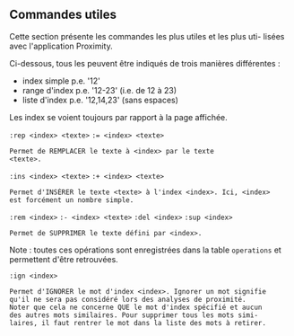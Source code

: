 ## Commandes utiles

Cette section présente les commandes les plus utiles et les plus uti-
lisées avec l'application Proximity.

Ci-dessous, tous les <index> peuvent être indiqués de trois manières
différentes :

  * index simple    p.e. '12'
  * range d'index   p.e. '12-23' (i.e. de 12 à 23)
  * liste d'index   p.e. '12,14,23' (sans espaces)

Les index se voient toujours par rapport à la page affichée.

`:rep <index> <texte>`
`:= <index> <texte>`

    Permet de REMPLACER le texte à <index> par le texte
    <texte>.

`:ins <index> <texte>`
`:+ <index> <texte>`

    Permet d'INSÉRER le texte <texte> à l'index <index>. Ici, <index>
    est forcément un nombre simple.

`:rem <index>`
`:- <index> <texte>`
`:del <index>`
`:sup <index>`

    Permet de SUPPRIMER le texte défini par <index>.

Note : toutes ces opérations sont enregistrées dans la table `operations` et permettent d'être retrouvées.

`:ign <index>`

    Permet d'IGNORER le mot d'index <index>. Ignorer un mot signifie
    qu'il ne sera pas considéré lors des analyses de proximité.
    Noter que cela ne concerne QUE le mot d'index spécifié et aucun
    des autres mots similaires. Pour supprimer tous les mots simi-
    laires, il faut rentrer le mot dans la liste des mots à retirer.
